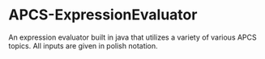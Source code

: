 APCS-ExpressionEvaluator
========================

An expression evaluator built in java that utilizes a variety of various APCS topics. All inputs are given in polish notation.
